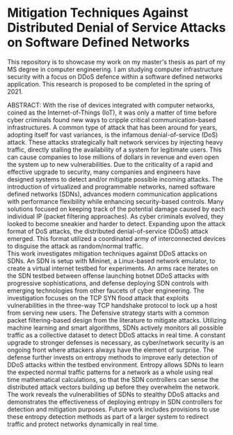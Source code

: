 # Mitigation Techniques Against Distributed Denial of Service Attacks on Software Defined Networks
This repository is to showcase my work on my master's thesis as part of my MS degree in computer engineering. I am studying computer infrastructure security with a focus on DDoS defence within a software defined networks application. This research is proposed to be completed in the spring of 2021.

ABSTRACT: 
  With the rise of devices integrated with computer networks, coined as the Internet-of-Things (IoT), it was only a matter of time before cyber criminals found new ways to cripple critical communication-based infrastructures. A common type of attack that has been around for years, adopting itself for vast variances, is the infamous denial-of-service (DoS) attack. These attacks strategically halt network services by injecting heavy traffic, directly stalling the availability of a system for legitimate users. This can cause companies to lose millions of dollars in revenue and even open the system up to new vulnerabilities. Due to the criticality of a rapid and effective upgrade to security, many companies and engineers have designed systems to detect and/or mitigate possible incoming attacks. The introduction of virtualized and programmable networks, named software defined networks (SDNs), advances modern communication applications with performance flexibility while enhancing security-based controls. Many solutions focused on keeping track of the potential damage caused by each individual IP (packet filtering approaches). As cyber criminals evolved, they looked to become sneakier and harder to detect. Expanding upon the attack format of DoS attacks, the distributed denial-of-service (DDoS) attack emerged. This format utilized a coordinated army of interconnected devices to disguise the attack as random/normal traffic.  
  This work investigates mitigation techniques against DDoS attacks on SDNs. An SDN is setup with Mininet, a Linux-based network emulator, to create a virtual internet testbed for experiments. An arms race iterates on the SDN testbed between offense launching botnet DDoS attacks with progressive sophistications, and defense deploying SDN controls with emerging technologies from other faucets of cyber engineering. The investigation focuses on the TCP SYN flood attack that exploits vulnerabilities in the three-way TCP handshake protocol to lock up a host from serving new users. The Defensive strategy starts with a common packet filtering-based design from the literature to mitigate attacks. Utilizing machine learning and smart algorithms, SDNs actively monitors all possible traffic as a collective dataset to detect DDoS attacks in real time. A constant upgrade to stronger defenses is necessary, as cyber/network security is an ongoing front where attackers always have the element of surprise. 
  The defense further invests on entropy methods to improve early detection of DDoS attacks within the testbed environment. Entropy allows SDNs to learn the expected normal traffic patterns for a network as a whole using real time mathematical calculations, so that the SDN controllers can sense the distributed attack vectors building up before they overwhelm the network. The work reveals the vulnerabilities of SDNs to stealthy DDoS attacks and demonstrates the effectiveness of deploying entropy in SDN controllers for detection and mitigation purposes. Future work includes provisions to use these entropy detection methods as part of a larger system to redirect traffic and protect networks dynamically in real time. 
